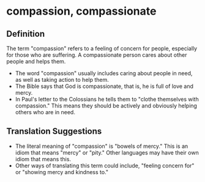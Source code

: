 # compassion, compassionate

## Definition

The term "compassion" refers to a feeling of concern for people, especially for those who are suffering. A compassionate person cares about other people and helps them.

* The word "compassion" usually includes caring about people in need, as well as taking action to help them.  
* The Bible says that God is compassionate, that is, he is full of love and mercy.
* In Paul's letter to the Colossians he tells them to "clothe themselves with compassion." This means they should be actively and obviously helping others who are in need.


## Translation Suggestions



* The literal meaning of "compassion" is "bowels of mercy." This is an idiom that means "mercy" or  "pity." Other languages may have their own idiom that means this.
* Other ways of translating this term could include, "feeling concern for" or "showing mercy and kindness to."